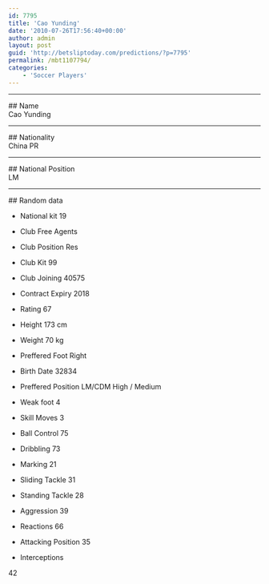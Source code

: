 ```yaml
---
id: 7795
title: 'Cao Yunding'
date: '2010-07-26T17:56:40+00:00'
author: admin
layout: post
guid: 'http://betsliptoday.com/predictions/?p=7795'
permalink: /mbt1107794/
categories:
    - 'Soccer Players'
---
```


- - - - - -

\## Name  
 Cao Yunding

- - - - - -

\## Nationality  
 China PR

- - - - - -

\## National Position  
 LM

- - - - - -

\## Random data

- National kit
 19

- Club
 Free Agents

- Club Position
 Res

- Club Kit
 99

- Club Joining
 40575

- Contract Expiry
 2018

- Rating
 67

- Height
 173 cm

- Weight
 70 kg

- Preffered Foot
 Right

- Birth Date
 32834

- Preffered Position
 LM/CDM High / Medium

- Weak foot
 4

- Skill Moves
 3

- Ball Control
 75

- Dribbling
 73

- Marking
 21

- Sliding Tackle
 31

- Standing Tackle
 28

- Aggression
 39

- Reactions
 66

- Attacking Position
 35

- Interceptions

 42